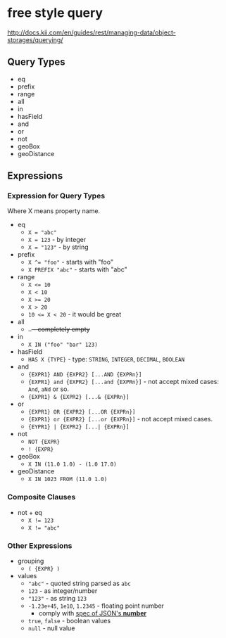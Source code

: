 # free style query

<http://docs.kii.com/en/guides/rest/managing-data/object-storages/querying/>

## Query Types

*   eq
*   prefix
*   range
*   all
*   in
*   hasField
*   and
*   or
*   not
*   geoBox
*   geoDistance

## Expressions

### Expression for Query Types

Where X means property name.

*   eq
    *   `X = "abc"`
    *   `X = 123` - by integer
    *   `X = "123"` - by string
*   prefix
    *   `X ^= "foo"` - starts with "foo"
    *   `X PREFIX "abc"` - starts with "abc"
*   range
    *   `X <= 10`
    *   `X < 10`
    *   `X >= 20`
    *   `X > 20`
    *   `10 <= X < 20` - it would be great
*   all
    *   ~~` ` - completely empty~~
*   in
    *   `X IN ("foo" "bar" 123)`
*   hasField
    *   `HAS X {TYPE}` - type: `STRING`, `INTEGER`, `DECIMAL`, `BOOLEAN`
*   and
    *   `{EXPR1} AND {EXPR2} [...AND {EXPRn}]`
    *   `{EXPR1} and {EXPR2} [...and {EXPRn}]` - not accept mixed cases: `And`, `aNd` or so.
    *   `{EXPR1} & {EXPR2} [...& {EXPRn}]`
*   or
    *   `{EXPR1} OR {EXPR2} [...OR {EXPRn}]`
    *   `{EXPR1} or {EXPR2} [...or {EXPRn}]` - not accept mixed cases.
    *   `{EYPR1} | {EXPR2} [...| {EXPRn}]`
*   not
    *   `NOT {EXPR}`
    *   `! {EXPR}`
*   geoBox
    *   `X IN (11.0 1.0) - (1.0 17.0)`
*   geoDistance
    *   `X IN 1023 FROM (11.0 1.0)`

### Composite Clauses

*   not + eq
    *   `X != 123`
    *   `X != "abc"`

### Other Expressions

*   grouping
    *    `( {EXPR} )`
*   values
    *   `"abc"` - quoted string parsed as `abc`
    *   `123` - as integer/number
    *   `"123"` - as string `123`
    *   `-1.23e+45`, `1e10`, `1.2345` - floating point number
        *   comply with [spec of JSON's **number**](http://json.org/)
    *   `true`, `false` - boolean values
    *   `null` - null value
